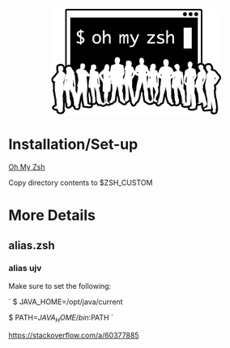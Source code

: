 <p align="center">
  <img src="/resources/images/oh-my-zsh-logo.png" alt="Oh My Zsh">
</p>

# Installation/Set-up
[Oh My Zsh](https://github.com/ohmyzsh/ohmyzsh)

Copy directory contents to $ZSH_CUSTOM

# More Details
## alias.zsh
### alias ujv
Make sure to set the following:

`
$ JAVA_HOME=/opt/java/current

$ PATH=$JAVA_HOME/bin:$PATH
`

https://stackoverflow.com/a/60377885